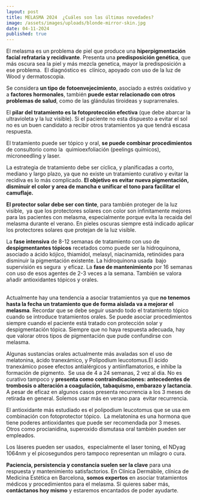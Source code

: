 ```yaml
---
layout: post
title: MELASMA 2024  ¿Cuáles son las últimas novedades?
image: /assets/images/uploads/blonde-mirror-skin.jpg
date: 04-11-2024
published: true
---
```

El melasma es un problema de piel que produce una **hiperpigmentación facial refrataria y recidivante**. Presenta una **predisposición genética**, que más oscura sea la piel y más mezcla genetica, mayor la predisposición a ese problema.  El diagnóstico es  clínico, apoyado con uso de la luz de Wood y dermatoscopia. 

Se considera **un tipo de fotoenvejecimiento**, asociado a estrés oxidativo y a **factores hormonales**, también **puede estar relacionado con otros problemas de salud**, como de las glándulas tiroideas y suprarrenales.

El **pilar del tratamiento es la fotoprotección efectiva** (que debe abarcar la ultravioleta y la luz visible). Si el paciente no esta dispuesto a evitar el sol no es un buen candidato a recibir otros tratamientos ya que tendrá escasa respuesta.

El tratamiento puede ser tópico y oral, **se puede combinar procedimientos** de consultorio como la  quimioexfoliación (peelings químicos), microneedling y laser. 

La estrategia de tratamiento debe ser cíclica, y planificadas a corto, mediano y largo plazo, ya que no existe un tratamiento curativo y evitar la recidiva es lo más complicado. **El objetivo es evitar nueva pigmentación, disminuir el color y area de mancha e unificar el tono para facilitar el camuflaje.** 

**El protector solar debe ser con tinte**, para también proteger de la luz visible,  ya que los protectores solares con color son infinitamente mejores para las pacientes con melasma, especialmente porque evita la recaida del melasma durante el verano. En pieles oscuras siempre está indicado aplicar los protectores solares que protejan de la luz visible. 

La **fase intensiva** de 8-12 semanas de tratamiento con uso de **despigmentantes tópicos** recetados como puede ser la hidroquinona, asociado a ácido kójico, thiamidol, melasyl, niacinamida, retinóides para disminuir la pigmentación existente. La hidroquinona usada  bajo supervisión es segura  y eficaz. La **fase de mantenimiento** por 16 semanas con uso de esos agentes de 2-3 veces a la semana. También se valora añadir antioxidantes tópicos y orales. 

\
Actualmente hay una tendencia a asociar tratamientos ya que **no tenemos hasta la fecha un tratamiento que de forma aislada va a mejorar el melasma**. Recordar que se debe seguir usando todo el tratamiento tópico cuando se introduce tratamientos orales. Se puede asociar procedimientos siempre cuando el paciente está tratado con protección solar y despigmentación tópica. Siempre que no haya respuesta adecuada, hay que valorar otros tipos de pigmentación que pude confundirse con melasma.

Algunas sustancias orales actualmente más avaladas son el uso de melatonina, ácido tranexámico, y Polipodium leucotomus.El ácido tranexámico posee efectos antialérgicos y antiinflamatorios, e inhibe la formación de pigmento.  Se usa de 4 a 24 semanas, 2 vez al dia. No es curativo tampoco y **presenta como contraindicaciones: antecedentes de trombosis o alteración a coagulación, tabaquismo, embarazo y lactancia**. A pesar de eficaz en algunos casos presenta recurrencia a los 3 meses de retirada en general. Solemos usar más en verano para  evitar recurrencia. 

El antioxidante más estudiado es el polipodium leucotomus que se usa em combinación con fotoprotector tópico.  La melatonina es una hormona que tiene poderes antioxidantes que puede ser recomendada por 3 meses.  Otros como procianidina, superoxido dismutasa oral también pueden ser empleados. 

Los láseres pueden ser usados,  especialmente el laser toning, el NDyag 1064nm y el picosegundos pero tampoco representan un milagro o cura.

**Paciencia, persistencia y constancia suelen ser la clave** para una respuesta y mantenimiento satisfactorios. En Clínica Dermábile, clínica de Medicina Estética en Barcelona, **somos expertos** en asociar tratamientos médicos y procedimientos para el melasma. Si quieres saber más, **contáctanos hoy mismo** y estaremos encantados de poder ayudarte.